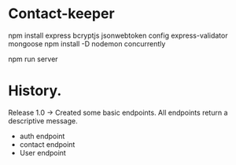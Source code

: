 # Contact-keeper

npm install express bcryptjs jsonwebtoken config express-validator mongoose
npm install -D nodemon concurrently

npm run server

# History.

Release 1.0 -> Created some basic endpoints. All endpoints return a descriptive message.

- auth endpoint
- contact endpoint
- User endpoint

